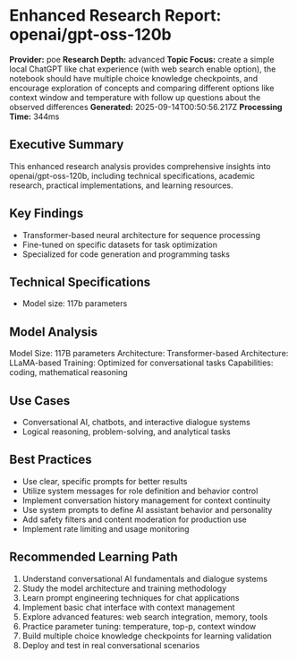 # Enhanced Research Report: openai/gpt-oss-120b

**Provider:** poe
**Research Depth:** advanced
**Topic Focus:** create a simple local ChatGPT like chat experience (with web search enable option), the notebook should have multiple choice knowledge checkpoints, and encourage exploration of concepts and comparing different options like context window and temperature with follow up questions about the observed differences
**Generated:** 2025-09-14T00:50:56.217Z
**Processing Time:** 344ms

## Executive Summary

This enhanced research analysis provides comprehensive insights into openai/gpt-oss-120b, including technical specifications, academic research, practical implementations, and learning resources.

## Key Findings

- Transformer-based neural architecture for sequence processing
- Fine-tuned on specific datasets for task optimization
- Specialized for code generation and programming tasks

## Technical Specifications

- Model size: 117b parameters

## Model Analysis

Model Size: 117B parameters
Architecture: Transformer-based
Architecture: LLaMA-based
Training: Optimized for conversational tasks
Capabilities: coding, mathematical reasoning

## Use Cases

- Conversational AI, chatbots, and interactive dialogue systems
- Logical reasoning, problem-solving, and analytical tasks

## Best Practices

- Use clear, specific prompts for better results
- Utilize system messages for role definition and behavior control
- Implement conversation history management for context continuity
- Use system prompts to define AI assistant behavior and personality
- Add safety filters and content moderation for production use
- Implement rate limiting and usage monitoring

## Recommended Learning Path

1. Understand conversational AI fundamentals and dialogue systems
2. Study the model architecture and training methodology
3. Learn prompt engineering techniques for chat applications
4. Implement basic chat interface with context management
5. Explore advanced features: web search integration, memory, tools
6. Practice parameter tuning: temperature, top-p, context window
7. Build multiple choice knowledge checkpoints for learning validation
8. Deploy and test in real conversational scenarios

